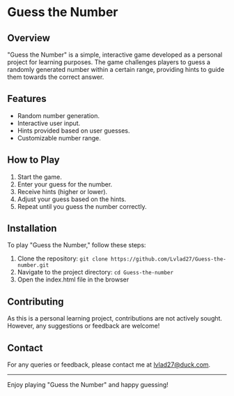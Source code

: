 # Guess the Number

## Overview
"Guess the Number" is a simple, interactive game developed as a personal project for learning purposes. The game challenges players to guess a randomly generated number within a certain range, providing hints to guide them towards the correct answer.

## Features
- Random number generation.
- Interactive user input.
- Hints provided based on user guesses.
- Customizable number range.

## How to Play
1. Start the game.
2. Enter your guess for the number.
3. Receive hints (higher or lower).
4. Adjust your guess based on the hints.
5. Repeat until you guess the number correctly.

## Installation
To play "Guess the Number," follow these steps:
1. Clone the repository: `git clone https://github.com/Lvlad27/Guess-the-number.git`
2. Navigate to the project directory: `cd Guess-the-number`
3. Open the index.html file in the browser

## Contributing
As this is a personal learning project, contributions are not actively sought. However, any suggestions or feedback are welcome!

## Contact
For any queries or feedback, please contact me at lvlad27@duck.com.

---

Enjoy playing "Guess the Number" and happy guessing!
